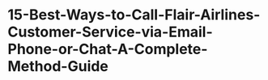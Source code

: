 # 15-Best-Ways-to-Call-Flair-Airlines-Customer-Service-via-Email-Phone-or-Chat-A-Complete-Method-Guide